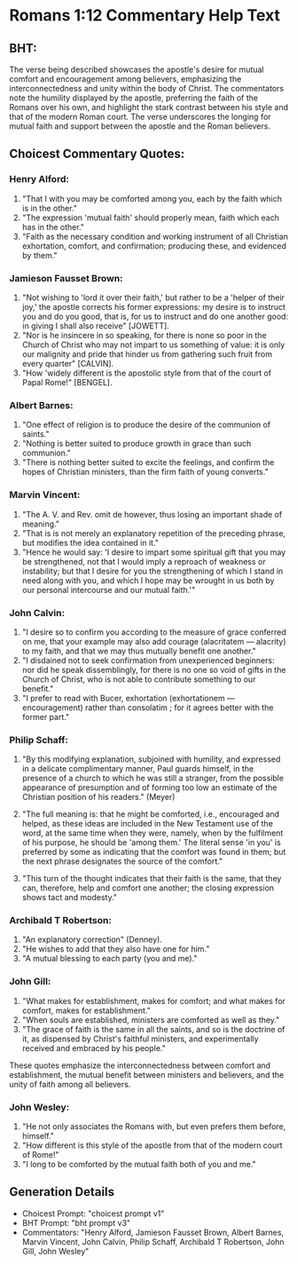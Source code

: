 # Romans 1:12 Commentary Help Text

## BHT:
The verse being described showcases the apostle's desire for mutual comfort and encouragement among believers, emphasizing the interconnectedness and unity within the body of Christ. The commentators note the humility displayed by the apostle, preferring the faith of the Romans over his own, and highlight the stark contrast between his style and that of the modern Roman court. The verse underscores the longing for mutual faith and support between the apostle and the Roman believers.

## Choicest Commentary Quotes:
### Henry Alford:
1. "That I with you may be comforted among you, each by the faith which is in the other."
2. "The expression 'mutual faith' should properly mean, faith which each has in the other."
3. "Faith as the necessary condition and working instrument of all Christian exhortation, comfort, and confirmation; producing these, and evidenced by them."

### Jamieson Fausset Brown:
1. "Not wishing to 'lord it over their faith,' but rather to be a 'helper of their joy,' the apostle corrects his former expressions: my desire is to instruct you and do you good, that is, for us to instruct and do one another good: in giving I shall also receive" [JOWETT].
2. "Nor is he insincere in so speaking, for there is none so poor in the Church of Christ who may not impart to us something of value: it is only our malignity and pride that hinder us from gathering such fruit from every quarter" [CALVIN].
3. "How 'widely different is the apostolic style from that of the court of Papal Rome!" [BENGEL].

### Albert Barnes:
1. "One effect of religion is to produce the desire of the communion of saints."
2. "Nothing is better suited to produce growth in grace than such communion."
3. "There is nothing better suited to excite the feelings, and confirm the hopes of Christian ministers, than the firm faith of young converts."

### Marvin Vincent:
1. "The A. V. and Rev. omit de however, thus losing an important shade of meaning."
2. "That is is not merely an explanatory repetition of the preceding phrase, but modifies the idea contained in it."
3. "Hence he would say: 'I desire to impart some spiritual gift that you may be strengthened, not that I would imply a reproach of weakness or instability; but that I desire for you the strengthening of which I stand in need along with you, and which I hope may be wrought in us both by our personal intercourse and our mutual faith.'"

### John Calvin:
1. "I desire so to confirm you according to the measure of grace conferred on me, that your example may also add courage (alacritatem — alacrity) to my faith, and that we may thus mutually benefit one another."
2. "I disdained not to seek confirmation from unexperienced beginners: nor did he speak dissemblingly, for there is no one so void of gifts in the Church of Christ, who is not able to contribute something to our benefit."
3. "I prefer to read with Bucer, exhortation (exhortationem — encouragement) rather than consolatim ; for it agrees better with the former part."

### Philip Schaff:
1. "By this modifying explanation, subjoined with humility, and expressed in a delicate complimentary manner, Paul guards himself, in the presence of a church to which he was still a stranger, from the possible appearance of presumption and of forming too low an estimate of the Christian position of his readers." (Meyer)

2. "The full meaning is: that he might be comforted, i.e., encouraged and helped, as these ideas are included in the New Testament use of the word, at the same time when they were, namely, when by the fulfilment of his purpose, he should be 'among them.' The literal sense 'in you' is preferred by some as indicating that the comfort was found in them; but the next phrase designates the source of the comfort." 

3. "This turn of the thought indicates that their faith is the same, that they can, therefore, help and comfort one another; the closing expression shows tact and modesty."

### Archibald T Robertson:
1. "An explanatory correction" (Denney).
2. "He wishes to add that they also have one for him."
3. "A mutual blessing to each party (you and me)."

### John Gill:
1. "What makes for establishment, makes for comfort; and what makes for comfort, makes for establishment."
2. "When souls are established, ministers are comforted as well as they."
3. "The grace of faith is the same in all the saints, and so is the doctrine of it, as dispensed by Christ's faithful ministers, and experimentally received and embraced by his people."

These quotes emphasize the interconnectedness between comfort and establishment, the mutual benefit between ministers and believers, and the unity of faith among all believers.

### John Wesley:
1. "He not only associates the Romans with, but even prefers them before, himself."
2. "How different is this style of the apostle from that of the modern court of Rome!"
3. "I long to be comforted by the mutual faith both of you and me."


## Generation Details
- Choicest Prompt: "choicest prompt v1"
- BHT Prompt: "bht prompt v3"
- Commentators: "Henry Alford, Jamieson Fausset Brown, Albert Barnes, Marvin Vincent, John Calvin, Philip Schaff, Archibald T Robertson, John Gill, John Wesley"
